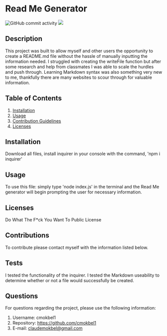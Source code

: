   # Read Me Generator
  ![GitHub commit activity](https://img.shields.io/github/commit-activity/m/cmokbel1/ReadMeGenerator)
  <img src="http://www.wtfpl.net/wp-content/uploads/2012/12/wtfpl-badge-1.png"/>
  ## Description 
  This project was built to allow myself and other users the opportunity to create a README.md file without the hassle of manually inputting the information needed. I struggled with creating the writeFile function but after some research and help from classmates I was able to scale the hurdles and push through. Learning Markdown syntax was also something very new to me, thankfully there are many websites to scour through for valuable information.

  ## Table of Contents
  1. [Installation](#Installation)
  2. [Usage](#Usage)
  3. [Contribution Guidelines](#Contributions)
  4. [Licenses](#Licenses)
      
  ## Installation
  Download all files, install inquirer in your console with the command, 'npm i inquirer'

  ## Usage
  To use this file: simply type 'node index.js' in the terminal and the Read Me generator will begin prompting the user for necessary information.

  ## Licenses
  Do What The F*ck You Want To Public License

  ## Contributions
  To contribute please contact myself with the information listed below.

  ## Tests
  I tested the functionality of the inquirer. I tested the Markdown useability to determine whether or not a file would successfully be created. 

  ## Questions
   For questions regarding the project, please use the following information:
   1. Username: cmokbel1
   2. Repository: https://github.com/cmokbel1
   3. E-mail: claudemokbel@gmail.com
